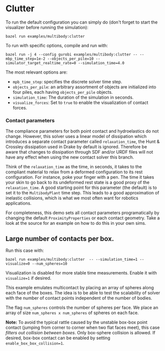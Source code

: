 # Clutter

To run the default configuration you can simply do (don't forget to start the
visualizer before running the simulation):
```
bazel run examples/multibody:clutter
```

To run with specific options, compile and run with:
```
bazel run -j 4 --config gurobi examples/multibody:clutter -- --mbp_time_step=1e-2 --objects_per_pile=10 --simulator_target_realtime_rate=0 --simulation_time=4.0
```

The most relevant options are:
- `mpb_time_step`: specifies the discrete solver time step.
- `objects_per_pile`: an arbitrary assortment of objects are initialized into
  four piles, each having `objects_per_pile` objects.
- `simulation_time`: The duration of the simulation in seconds.
- `visualize_forces`: Set to `true` to enable the visualization of contact
  forces.

### Contact parameters

The compliance parameters for both point contact and hydroelastics do not
change. However, this solver uses a linear model of dissipation which introduces
a separate contact parameter called `relaxation_time`, the Hunt &
Crossley dissipation used in Drake by default is ignored. Therefore be aware
that changes to dissipation through SDF and/or URDF files will not have any
effect when using the new contact solver this branch.

Think of the `relaxation_time` as the time, in seconds, it takes to
the compliant material to relax from a deformed configuration to its rest
configuration. For instance, poke your finger with a pen. The time it takes your
skin to go back to its undeformed rest state is a good proxy of the
`relaxation_time`. A good starting point for this parameter (the
default) is to set it to the `MultibodyPlant` time step. This leads to a good
approximation of inelastic collisions, which is what we most often want for
robotics applications.

For completeness, this demo sets all contact parameters programatically by
changing the default `ProximityProperties` or each contact geometry. Take a look
at the source for an example on how to do this in your own sims.

## Large number of contacts per box.
Run this case with:
```
bazel run examples/multibody:clutter  -- --simulation_time=1 --visualize=0 --num_spheres=10
```
Visualization is disabled for more stable time measurements. Enable it with
`visualize=1` if desired.

This example emulates multicontact by placing an array of spheres along each
face of the boxes. The idea is to be able to test the scalability of solver with
the number of contact points independent of the number of bodies.

The flag `num_spheres` controls the number of spheres per face. We place an
array of size `num_spheres x num_spheres` of spheres on each face.

**Note:** To avoid the typical rattle caused by the unstable box-box point
contact (jumping from corner to corner when two flat faces meet), this case
*filters out collision between boxes*. Only box-sphere collision is allowed. If
desired, box-box contact can be enabled by setting `enable_box_box_collision=1`.
